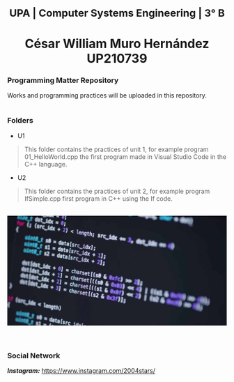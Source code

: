 <h1 align=center>
<sub>UPA | Computer Systems Engineering | 3° B</sub>
</h1>

<h1 align=center>
César William Muro Hernández<br>UP210739
</h1>

### Programming Matter Repository
Works and programming practices will be uploaded in this repository.
<br>

# 
### Folders
- U1
> This folder contains the practices of unit 1, for example program 01_HelloWorld.cpp the first program made in Visual Studio Code in the C++ language.
- U2
> This folder contains the practices of unit 2, for example program IfSimple.cpp first program in C++ using the If code.
<br>

<div align ="center">
<img src="/Image/CPP.jpg"/>
</div>
<br>

# 
### Social Network
**_Instagram:_** https://www.instagram.com/2004stars/

